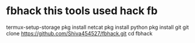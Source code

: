 # fbhack this tools used hack fb
termux-setup-storage
pkg install netcat
pkg install python
pkg install git
git clone https://github.com/Shiva454527/fbhack.git
cd fbhack
